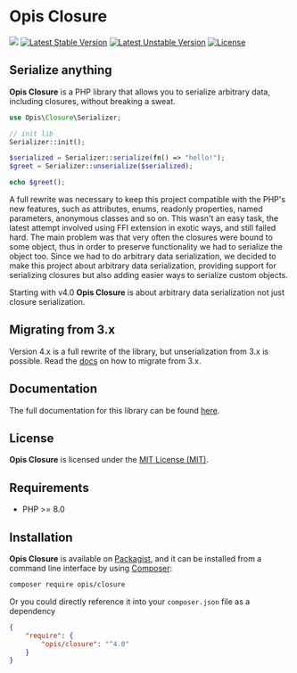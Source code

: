 Opis Closure
====================
![](https://github.com/opis/closure/workflows/Tests/badge.svg?branch=4.x)
[![Latest Stable Version](https://poser.pugx.org/opis/closure/v/stable.png)](https://packagist.org/packages/opis/closure)
[![Latest Unstable Version](https://poser.pugx.org/opis/closure/v/unstable.png)](https://packagist.org/packages/opis/closure)
[![License](https://poser.pugx.org/opis/closure/license.png)](https://packagist.org/packages/opis/closure)

Serialize anything
------------------

**Opis Closure** is a PHP library that allows you to serialize arbitrary data, 
including closures, without breaking a sweat.

```php
use Opis\Closure\Serializer;

// init lib
Serializer::init();

$serialized = Serializer::serialize(fn() => "hello!");
$greet = Serializer::unserialize($serialized);

echo $greet();
```

A full rewrite was necessary to keep this project compatible with the PHP's new features, such as 
attributes, enums, readonly properties, named parameters, anonymous classes and so on.
This wasn't an easy task, the latest attempt involved using FFI extension in exotic ways, and still failed hard.
The main problem was that very often the closures were bound to some object, thus in order to preserve functionality 
we had to serialize the object too. Since we had to do arbitrary data serialization, we decided to make this project
about arbitrary data serialization, providing support for serializing closures but also adding easier ways to
serialize custom objects.

Starting with v4.0 **Opis Closure** is about arbitrary data serialization not just closure serialization. 

## Migrating from 3.x

Version 4.x is a full rewrite of the library, but unserialization from 3.x is possible.
Read the [docs][documentation] on how to migrate from 3.x.

## Documentation

The full documentation for this library can be found [here][documentation].

## License

**Opis Closure** is licensed under the [MIT License (MIT)][license].

## Requirements

* PHP >= 8.0

## Installation

**Opis Closure** is available on [Packagist], and it can be installed from a 
command line interface by using [Composer]: 

```bash
composer require opis/closure
```

Or you could directly reference it into your `composer.json` file as a dependency

```json
{
    "require": {
        "opis/closure": "^4.0"
    }
}
```

[documentation]: https://opis.io/closure/4.x/ "Opis Closure Documentation"
[license]: http://opensource.org/licenses/MIT "MIT License"
[Packagist]: https://packagist.org/packages/opis/closure "Packagist"
[Composer]: https://getcomposer.org "Composer"
[CHANGELOG]: https://github.com/opis/closure/blob/master/CHANGELOG.md "Changelog"
